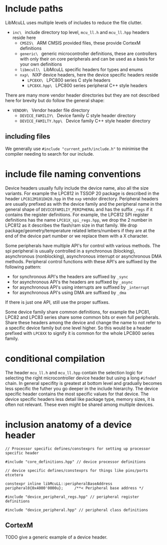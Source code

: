 # Include paths
LibMcuLL uses multiple levels of includes to reduce the file clutter.

* ```inc\ ``` include directory top level, ```mcu_ll.h``` and ```mcu_ll.hpp``` headers reside here
  * ```CMSIS\ ``` ARM CMSIS provided files, these provide CortexM definitions
  * ```generic\ ``` generic microcontroller definitions, these are controllers with only their on core peripherals and can be used as a basis for your own definitions
  * ```libmcull\ ``` LibMcuLL specific headers for types and enums
  * ```nxp\ ``` NXP device headers, here the device specific headers reside
    * ```LPC8XX\ ``` LPC800 series C style headers
    * ```LPC8XX.hpp\ ``` LPC800 series peripheral C++ style headers

There are many more vendor header directories but they are not described here for brevity but do follow the general shape:

* ```VENDOR\ ``` Vendor header file directory
  * ```DEVICE_FAMILIY\ ``` Device family C style header directory
  * ```DEVICE_FAMILTY.hpp\ ``` Device family C++ style header directory

## including files
We generally use ```#include "current_path/include.h"``` to minimise the compiler needing to search for our include.
# include file naming conventions
Device headers usually fully include the device name, also all the size variants. For example the LPC812 in TSSOP 20 package is described in the header ```LPC812M101DH20.hpp``` in the ```nxp``` vendor directory.
Peripheral headers are usually prefixed as with the device family and the peripheral name in the general shape of ```DEVICEFAMILIY_PERIPHERAL``` and has the suffix ```_regs``` if it contains the register definitions. For example, the LPC812 SPI register definitions has the name ```LPC81X_spi_regs.hpp```, we drop the 2 number in LPC812 as it describes the flash/ram size in that family. 
We drop package/geometry/temperature related letters/numbers if they are at the end of the device part number or we replace them with a X character.

Some peripherals have multiple API's for control with various methods. The spi peripheral is usually controlled in a synchronous (blocking), asynchronous (nonblocking), asynchronous interrupt or asynchronous DMA methods. Peripheral control functions with these API's are suffixed by the following pattern:

* for synchronous API's the headers are suffixed by ```_sync```
* for asynchronous API's the headers are suffixed by ```_async```
* for asynchronous API's using interrupts are suffixed by ```_interrupt```
* for asynchronous API's using DMA are suffixed by ```_dma```

If there is just one API, still use the proper suffixes.

Some device family share common definitions, for example the LPC81, LPC82 and LPC83 series share some common bits or even full peripherals. Share these headers among the device and change the name to not refer to a specific device family but one level higher. So this would be a header prefixed with ```LPC8XX``` to signify it is common for the whole LPC800 series family.

# conditional compilation
The header ```mcu_ll.h``` and ```mcu_ll.hpp``` contain the selection logic for selecting the right microcontroller device header but using a long ```#ifndef``` chain. In general specifity is greatest at bottom level and gradually becomes less specific the futher you go deeper in the include hierarchy. The device specific header contains the most specific values for that device. The device specific headers less detail like package type, memory sizes, it is often not relevant. These even might be shared among multiple devices.
# inclusion anatomy of a device header
```
// Processor specific defines/constexprs for setting up processor specific header

#include "core_definitions.hpp" // device processor definitions

// device specific defines/constexprs for things like pins/ports etcetera

constexpr inline libMcuLL::peripheralBaseAddress peripheral0{0x4000'0000u};     /**< Peripheral base address */

#include "device_peripheral_regs.hpp" // peripheral register definitions

#include "device_peripheral.hpp" // peripheral class definitions
```
## CortexM
TODO give a generic example of a device header.


